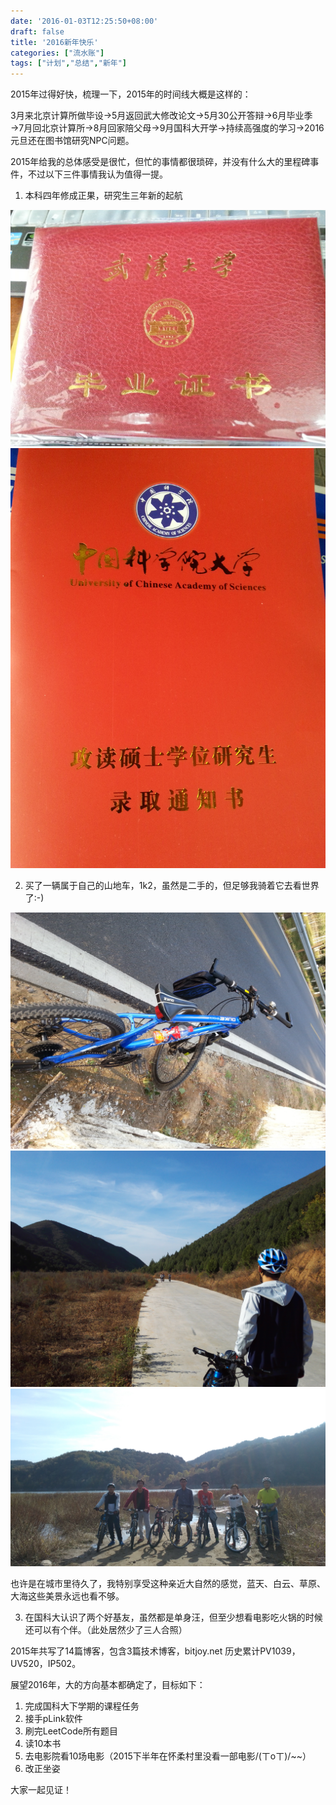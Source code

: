 ```yaml
---
date: '2016-01-03T12:25:50+08:00'
draft: false
title: '2016新年快乐'
categories: ["流水账"]
tags: ["计划","总结","新年"]
---
```

2015年过得好快，梳理一下，2015年的时间线大概是这样的：

3月来北京计算所做毕设→5月返回武大修改论文→5月30公开答辩→6月毕业季→7月回北京计算所→8月回家陪父母→9月国科大开学→持续高强度的学习→2016元旦还在图书馆研究NPC问题。

2015年给我的总体感受是很忙，但忙的事情都很琐碎，并没有什么大的里程碑事件，不过以下三件事情我认为值得一提。

1. 本科四年修成正果，研究生三年新的起航

![whu_certificate](whu_certificate.jpg)
![ucas_admission](ucas_admission.jpg)

2. 买了一辆属于自己的山地车，1k2，虽然是二手的，但足够我骑着它去看世界了:-) 

![bike](bike.jpg)
![2015_cycling_1](2015_cycling_1.jpg)
![2015_cycling_2](2015_cycling_2.jpg)

也许是在城市里待久了，我特别享受这种亲近大自然的感觉，蓝天、白云、草原、大海这些美景永远也看不够。

3. 在国科大认识了两个好基友，虽然都是单身汪，但至少想看电影吃火锅的时候还可以有个伴。（此处居然少了三人合照）

2015年共写了14篇博客，包含3篇技术博客，bitjoy.net 历史累计PV1039，UV520，IP502。

展望2016年，大的方向基本都确定了，目标如下：

1. 完成国科大下学期的课程任务
2. 接手pLink软件
3. 刷完LeetCode所有题目
4. 读10本书
5. 去电影院看10场电影（2015下半年在怀柔村里没看一部电影/(ㄒoㄒ)/~~）
6. 改正坐姿

大家一起见证！